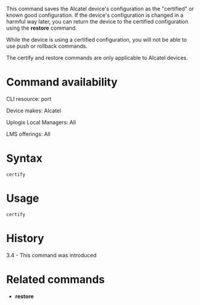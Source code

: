 <!-- 5.4 -->

This command saves the Alcatel device's configuration as the "certified" or known good configuration. If the device's configuration is changed in a harmful way later, you can return the device to the certified configuration using the **restore** command. 

While the device is using a certified configuration, you will not be able to use push or rollback commands.

The certify and restore commands are only applicable to Alcatel devices.

# Command availability

CLI resource: port

Device makes: Alcatel

Uplogix Local Managers: All

LMS offerings: All

# Syntax 
``` 
certify
```
# Usage 
```
certify
```
# History 

3.4 - This command was introduced

# Related commands 


- **restore**
